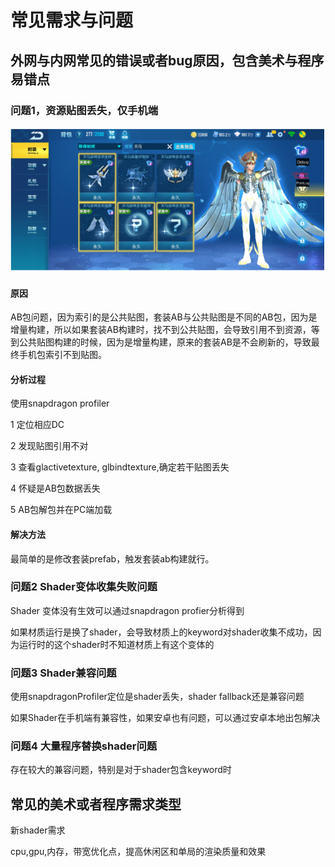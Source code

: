 # 常见需求与问题

## 外网与内网常见的错误或者bug原因，包含美术与程序易错点

### 问题1，资源贴图丢失，仅手机端

![](../../.gitbook/assets/image%20%28184%29.png)

#### 原因

AB包问题，因为索引的是公共贴图，套装AB与公共贴图是不同的AB包，因为是增量构建，所以如果套装AB构建时，找不到公共贴图，会导致引用不到资源，等到公共贴图构建的时候，因为是增量构建，原来的套装AB是不会刷新的，导致最终手机包索引不到贴图。

#### 分析过程

使用snapdragon profiler 

1 定位相应DC

2 发现贴图引用不对

3 查看glactivetexture, glbindtexture,确定若干贴图丢失

4 怀疑是AB包数据丢失

5 AB包解包并在PC端加载

#### 解决方法

最简单的是修改套装prefab，触发套装ab构建就行。

### 问题2 Shader变体收集失败问题

Shader 变体没有生效可以通过snapdragon profier分析得到

如果材质运行是换了shader，会导致材质上的keyword对shader收集不成功，因为运行时的这个shader时不知道材质上有这个变体的

### 问题3 Shader兼容问题

使用snapdragonProfiler定位是shader丢失，shader fallback还是兼容问题

如果Shader在手机端有兼容性，如果安卓也有问题，可以通过安卓本地出包解决

### 问题4 大量程序替换shader问题

存在较大的兼容问题，特别是对于shader包含keyword时

## 常见的美术或者程序需求类型

新shader需求



cpu,gpu,内存，带宽优化点，提高休闲区和单局的渲染质量和效果


